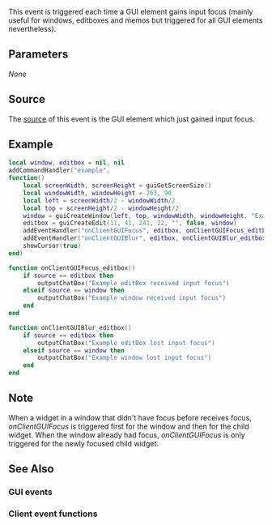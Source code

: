 This event is triggered each time a GUI element gains input focus (mainly useful for windows, editboxes and memos but triggered for all GUI elements nevertheless).

Parameters
----------

*None*

Source
------

The [source](/docs/event_system#event_source.md "wikilink") of this event is the GUI element which just gained input focus.

Example
-------

``` lua
local window, editbox = nil, nil
addCommandHandler("example",
function()
    local screenWidth, screenHeight = guiGetScreenSize()
    local windowWidth, windowHeight = 263, 90
    local left = screenWidth/2 - windowWidth/2
    local top = screenHeight/2 - windowHeight/2
    window = guiCreateWindow(left, top, windowWidth, windowHeight, "Example Window", false)     
    editbox = guiCreateEdit(11, 41, 241, 22, "", false, window)
    addEventHandler("onClientGUIFocus", editbox, onClientGUIFocus_editbox, true) --true because for the example we want propagated events
    addEventHandler("onClientGUIBlur", editbox, onClientGUIBlur_editbox, true) --true because for the example we want propagated events
    showCursor(true)
end)

function onClientGUIFocus_editbox()
    if source == editbox then
        outputChatBox("Example editBox received input focus")
    elseif source == window then
        outputChatBox("Example window received input focus")
    end
end

function onClientGUIBlur_editbox()
    if source == editbox then
        outputChatBox("Example editBox lost input focus")
    elseif source == window then
        outputChatBox("Example window lost input focus")
    end
end
```

Note
----

When a widget in a window that didn't have focus before receives focus, *onClientGUIFocus* is triggered first for the window and then for the child widget. When the window already had focus, *onClientGUIFocus* is only triggered for the newly focused child widget.

See Also
--------

### GUI events

### Client event functions
